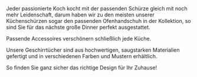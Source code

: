 Jeder passionierte Koch kocht mit der passenden Schürze gleich mit noch mehr Leidenschaft, darum haben wir zu den meisten unserer Küchenschürzen sogar den passenden Ofenhandschuh in der Kollektion, so sind Sie für das nächste große Dinner perfekt ausgestattet.

Passende Accessoires verschönern schließlich jede Küche.

Unsere Geschirrtücher sind aus hochwertigen, saugstarken Materialien gefertigt und in verschiedenen Farben und Mustern erhältlich.

So finden Sie ganz sicher das richtige Design für Ihr Zuhause!
